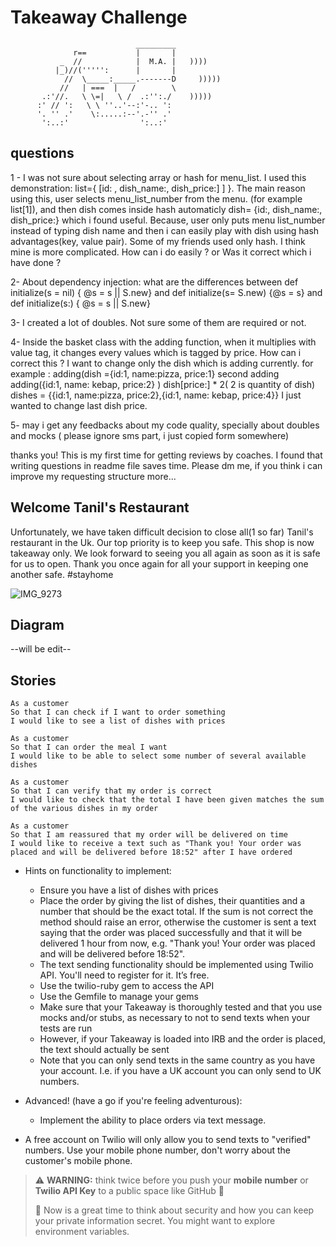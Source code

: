 Takeaway Challenge
==================
```
                            _________
              r==           |       |
           _  //            |  M.A. |   ))))
          |_)//(''''':      |       |
            //  \_____:_____.-------D     )))))
           //   | ===  |   /        \
       .:'//.   \ \=|   \ /  .:'':./    )))))
      :' // ':   \ \ ''..'--:'-.. ':
      '. '' .'    \:.....:--'.-'' .'
       ':..:'                ':..:'

 ```

 ## questions
 1 -  I was not sure about selecting array or hash for menu_list. I used this demonstration: list={ [id: , dish_name:, dish_price:] ] }. The main reason using this, user selects menu_list_number from the menu. (for example list[1]), and then dish comes inside hash automaticly dish= {id:, dish_name:, dish_price:} which i found useful. Because, user only puts menu list_number instead of typing dish name and then i can easily play with dish using hash advantages(key, value pair). Some of my friends used only hash.
 I think mine is more complicated. How can i do easily ? or Was it correct which i have done ?

 2- About dependency injection: what are the differences between def initialize(s = nil) { @s = s || S.new} and def initialize(s= S.new) {@s = s} and def initialize(s:) { @s = s || S.new}

 3- I created a lot of doubles. Not sure some of them are required or not.

 4- Inside the basket class with the adding function, when it multiplies with value tag, it changes every values which is tagged by price. How can i correct this ? I want to change only the dish which is adding currently.
 for example :
 adding(dish ={id:1, name:pizza, price:1}
 second adding
 adding({id:1, name: kebap, price:2} )
  dish[price:] * 2( 2 is quantity of dish)
  dishes = {{id:1, name:pizza, price:2},{id:1, name: kebap, price:4}}
  I just wanted to change last dish price.

  5- may i get any feedbacks about my code quality, specially about doubles and mocks ( please ignore sms part, i just copied form somewhere)

  thanks you! This is my first time for getting reviews by coaches. I found that writing questions in readme file saves time. Please dm me, if you think i can improve my requesting structure more...  



Welcome Tanil's Restaurant
-------
Unfortunately, we have taken difficult decision to close all(1 so far) Tanil's restaurant in the Uk.
Our top priority is to keep you safe. This shop is now takeaway only. We look forward to seeing you all again as soon as it is safe for us to open. Thank you once again for all your support in keeping one another safe. #stayhome

![IMG_9273](https://user-images.githubusercontent.com/61015092/80338696-e511c980-8854-11ea-93cf-d0fd52000d05.jpg)

Diagram
-------
--will be edit--

Stories
-----

```
As a customer
So that I can check if I want to order something
I would like to see a list of dishes with prices

As a customer
So that I can order the meal I want
I would like to be able to select some number of several available dishes

As a customer
So that I can verify that my order is correct
I would like to check that the total I have been given matches the sum of the various dishes in my order

As a customer
So that I am reassured that my order will be delivered on time
I would like to receive a text such as "Thank you! Your order was placed and will be delivered before 18:52" after I have ordered
```

* Hints on functionality to implement:
  * Ensure you have a list of dishes with prices
  * Place the order by giving the list of dishes, their quantities and a number that should be the exact total. If the sum is not correct the method should raise an error, otherwise the customer is sent a text saying that the order was placed successfully and that it will be delivered 1 hour from now, e.g. "Thank you! Your order was placed and will be delivered before 18:52".
  * The text sending functionality should be implemented using Twilio API. You'll need to register for it. It’s free.
  * Use the twilio-ruby gem to access the API
  * Use the Gemfile to manage your gems
  * Make sure that your Takeaway is thoroughly tested and that you use mocks and/or stubs, as necessary to not to send texts when your tests are run
  * However, if your Takeaway is loaded into IRB and the order is placed, the text should actually be sent
  * Note that you can only send texts in the same country as you have your account. I.e. if you have a UK account you can only send to UK numbers.

* Advanced! (have a go if you're feeling adventurous):
  * Implement the ability to place orders via text message.

* A free account on Twilio will only allow you to send texts to "verified" numbers. Use your mobile phone number, don't worry about the customer's mobile phone.

> :warning: **WARNING:** think twice before you push your **mobile number** or **Twilio API Key** to a public space like GitHub :eyes:
>
> :key: Now is a great time to think about security and how you can keep your private information secret. You might want to explore environment variables.
